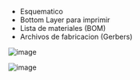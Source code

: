 
- Esquematico
- Bottom Layer para imprimir
- Lista de materiales (BOM)
- Archivos de fabricacion (Gerbers)

![image](https://github.com/user-attachments/assets/f969ac83-ff63-4a19-b519-4759bde01d5c)

![image](https://github.com/user-attachments/assets/03376752-2ac9-4ca9-8126-ed9b43ebacd5)
